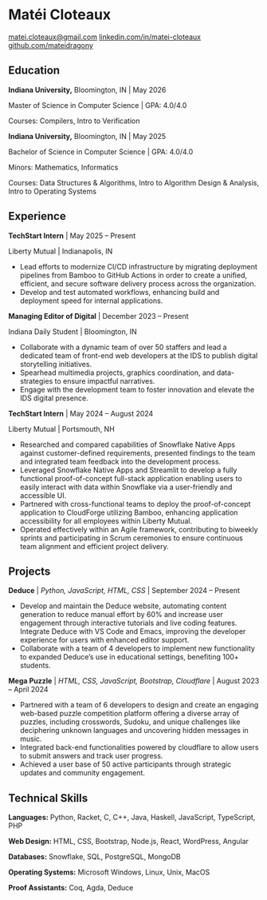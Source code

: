 # Mat&#233;i Cloteaux

<a href="mailto:matei.cloteaux@gmail.com" target="_blank">matei.cloteaux@gmail.com</a>
<a href="https://www.linkedin.com/in/matei-cloteaux" target="_blank">linkedin.com/in/matei-cloteaux</a>
<a href="https://www.github.com/mateidragony" target="_blank">github.com/mateidragony</a>

## Education

**Indiana University,** Bloomington, IN &#124; May 2026

Master of Science in Computer Science &#124; GPA: 4.0/4.0

Courses: Compilers, Intro to Verification


**Indiana University,** Bloomington, IN &#124; May 2025

Bachelor of Science in Computer Science &#124; GPA: 4.0/4.0

Minors: Mathematics, Informatics

Courses: Data Structures & Algorithms, Intro to Algorithm Design & Analysis, 
Intro to Operating Systems


## Experience

**TechStart Intern** &#124; May 2025 &ndash; Present

Liberty Mutual &#124; Indianapolis, IN

- Lead efforts to modernize CI/CD infrastructure by migrating deployment pipelines 
from Bamboo to GitHub Actions in order to create a unified, efficient, and secure
software delivery process across the organization.
- Develop and test automated workflows, enhancing build and deployment 
speed for internal applications.

**Managing Editor of Digital** &#124; December 2023 &ndash; Present

Indiana Daily Student &#124; Bloomington, IN

- Collaborate with a dynamic team of over 50 staffers and lead a dedicated 
team of front-end web developers at the IDS to publish digital storytelling 
initiatives.
- Spearhead multimedia projects, graphics coordination, and data-strategies 
to ensure impactful narratives.
- Engage with the development team to foster innovation and elevate the IDS 
digital presence.

**TechStart Intern** &#124; May 2024 &ndash; August 2024

Liberty Mutual &#124; Portsmouth, NH

- Researched and compared capabilities of Snowflake Native Apps against 
customer-defined requirements, presented findings to the team and integrated 
team feedback into the development process.
- Leveraged Snowflake Native Apps and Streamlit to develop a fully functional 
proof-of-concept full-stack application enabling users to easily interact with 
data within Snowflake via a user-friendly and accessible UI.
- Partnered with cross-functional teams to deploy the proof-of-concept 
application to CloudForge utilizing Bamboo, enhancing application 
accessibility for all employees within Liberty Mutual.
- Operated effectively within an Agile framework, contributing to biweekly 
sprints and participating in Scrum ceremonies to ensure continuous team 
alignment and efficient project delivery.


<!-- **Undergraduate Instructor** &#124; January 2023 &ndash; Present -->

<!-- Indiana University &#124; Bloomington, IN -->

<!-- - Collaborate with professors and instructors in planning and instruction for  -->
<!-- undergraduate courses throughout the Luddy School of Informatics Computing and -->
<!--  Engineering. -->
<!-- - Plan and coordinate lab sessions and office hours for over 30 students  -->
<!-- weekly to review class content and practically apply and complement topics  -->
<!-- and problems covered during lectures. -->


## Projects

**Deduce** | *Python, JavaScript, HTML, CSS* &#124; September 2024 &ndash; Present

- Develop and maintain the Deduce website, automating content generation to reduce 
manual effort by 60% and increase user engagement through interactive tutorials and 
live coding features. Integrate Deduce with VS Code and Emacs, improving the developer 
experience for users with enhanced editor support.
- Collaborate with a team of 4 developers to implement new functionality to
expanded Deduce’s use in educational settings, benefiting 100+ students. 

**Mega Puzzle** | *HTML, CSS, JavaScript, Bootstrap, Cloudflare* &#124; August 2023 &ndash; April 2024

- Partnered with a team of 6 developers to design and create an engaging 
web-based puzzle competition platform offering a diverse array of puzzles, 
including crosswords, Sudoku, and unique challenges like deciphering unknown 
languages and uncovering hidden messages in music.
- Integrated back-end functionalities powered by cloudflare to allow users to 
submit answers and track user progress.
- Achieved a user base of 50 active participants through strategic 
updates and community engagement.

## Technical Skills

**Languages:** Python, Racket, C, C++, Java, Haskell, JavaScript, TypeScript, PHP

**Web Design:** HTML, CSS, Bootstrap, Node.js, React, WordPress, Angular

**Databases:** Snowflake, SQL, PostgreSQL, MongoDB

**Operating Systems:** Microsoft Windows, Linux, Unix, MacOS

**Proof Assistants:** Coq, Agda, Deduce
